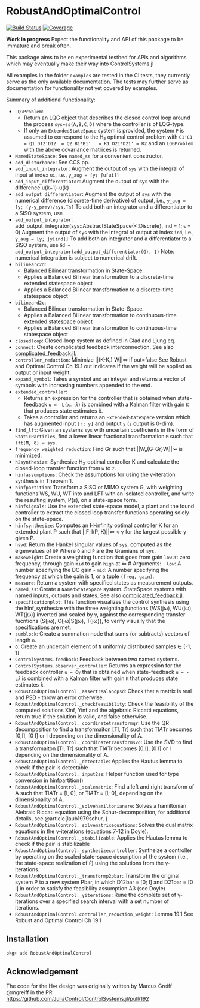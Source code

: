# RobustAndOptimalControl

[![Build Status](https://github.com/JuliaControl/RobustAndOptimalControl.jl/workflows/CI/badge.svg)](https://github.com/JuliaControl/RobustAndOptimalControl.jl/actions)
[![Coverage](https://codecov.io/gh/JuliaControl/RobustAndOptimalControl.jl/branch/master/graph/badge.svg)](https://codecov.io/gh/JuliaControl/RobustAndOptimalControl.jl)



**Work in progress** Expect the functionality and API of this package to be immature and break often.


This package aims to be en experimental testbed for APIs and algorithms which may eventually make their way into ControlSystems.jl

All examples in the folder `examples` are tested in the CI tests, they currently serve as the only available documentation. The tests may further serve as documentation for functionality not yet covered by examples.

Summary of additional functionality:
- `LQGProblem`:
  + Return an LQG object that describes the closed control loop around the process `sys=ss(A,B,C,D)` where the controller is of LQG-type.
  + If only an `ExtendedStateSpace` system is provided, the system `P` is assumed to correspond to the H₂ optimal control problem with ``` C1'C1    = Q1 D12'D12  = Q2 B1*B1'   = R1 D21*D21' = R2 ``` and an `LQGProblem` with the above covariance matrices is returned.
- `NamedStateSpace`: See `named_ss` for a convenient constructor.
- `add_disturbance`: See CCS pp.
- `add_input_integrator`: Augment the output of `sys` with the integral of input at index `ui`, i.e.,  `y_aug = [y; ∫u[ui]]` 
- `add_input_differentiator`: Augment the output of sys with the difference u(k+1)-u(k)
- `add_output_differentiator`: Augment the output of `sys` with the numerical difference (discrete-time derivative) of output, i.e., `y_aug = [y; (y-y_prev)/sys.Ts]` To add both an integrator and a differentiator to a SISO system, use ``` ``` 
- `add_output_integrator`: add_output_integrator(sys::AbstractStateSpace{<:Discrete}, ind = 1; ϵ = 0) Augment the output of `sys` with the integral of output at index `ind`, i.e.,  `y_aug = [y; ∫y[ind]]` To add both an integrator and a differentiator to a SISO system, use ``` Gd = add_output_integrator(add_output_differentiator(G), 1) ``` Note: numerical integration is subject to numerical drift.
- `bilinearc2d`:
  + Balanced Bilinear transformation in State-Space.
  + Applies a Balanced Bilinear transformation to a discrete-time extended statespace object 
  + Applies a Balanced Bilinear transformation to a discrete-time statespace object 
- `bilineard2c`:
  + Balanced Bilinear transformation in State-Space.
  + Applies a Balanced Bilinear transformation to continuous-time extended statespace object 
  + Applies a Balanced Bilinear transformation to continuous-time statespace object 
- `closedloop`: Closed-loop system as defined in Glad and Ljung eq.
- `connect`: Create complicated feedback interconnection. See also [complicated_feedback.jl](https://github.com/JuliaControl/RobustAndOptimalControl.jl/blob/master/examples/complicated_feedback.jl).
- `controller_reduction`: Minimize    ||(K-Kᵣ) W||∞ if out=false See Robust and Optimal Control Ch 19.1 out indicates if the weight will be applied as output or input weight.
- `expand_symbol`: Takes a symbol and an integer and returns a vector of symbols with increasing numbers appended to the end.
- `extended_controller`:
  + Returns an expression for the controller that is obtained when state-feedback `u = -L(xᵣ-x̂)` is combined with a Kalman filter with gain `K` that produces state estimates x̂.
  + Takes a controller and returns an `ExtendedStateSpace` version which has augmented input `[r; y]` and output `y` (`z` output is 0-dim).
- `find_lft`: Given an systems `sys` with uncertain coefficients in the form of `StaticParticles`, find a lower linear fractional transformation `M` such that `lft(M, δ) ≈ sys`.
- `frequency_weighted_reduction`: Find Gr such that ||Wₒ(G-Gr)Wᵢ||∞ is minimized.
- `h2synthesize`: Synthesize H₂-optimal controller K and calculate the closed-loop transfer function from `w` to `z`.
- `hinfassumptions`: Check the assumptions for using the γ-iteration synthesis in Theorem 1.
- `hinfpartition`: Transform a SISO or MIMO system G, with weighting functions WS, WU, WT into and LFT with an isolated controller, and write the resulting system, P(s), on a state-space form.
- `hinfsignals`: Use the extended state-space model, a plant and the found controller to extract the closed loop transfer functions operating solely on the state-space.
- `hinfsynthesize`: Computes an H-infinity optimal controller K for an extended plant P such that ||F_l(P, K)||∞ < γ for the largest possible γ given P.
- `hsvd`: Return the Hankel singular values of `sys`, computed as the eigenvalues of `QP` Where `Q` and `P` are the Gramians of `sys`.
- `makeweight`: Create a weighting function that goes from gain `low` at zero frequency, through gain `mid` to gain `high` at ∞ # Arguments: - `low`: A number specifying the DC gain  - `mid`: A number specifying the frequency at which the gain is 1, or a tuple `(freq, gain)`.
- `measure`: Return a system with specified states as measurement outputs.
- `named_ss`: Create a `NamedStateSpace` system. StateSpace systems with named inputs, outputs and states. See also [complicated_feedback.jl](https://github.com/JuliaControl/RobustAndOptimalControl.jl/blob/master/examples/complicated_feedback.jl).
- `specificationplot`: This function visualizes the control synthesis using the hInf_synthesize with the three weighting functions {WS(jω), WU(jω), WT(jω)} inverted and scaled by γ, against the corresponding transfer fucntions {S(jω), C(jω)S(jω), T(jω)}, to verify visually that the specifications are met.
- `sumblock`: Create a summation node that sums (or subtracts) vectors of length `n`.
- `δ`: Create an uncertain element of `N` uniformly distributed samples ∈ [-1, 1] 
- `ControlSystems.feedback`: Feedback between two named systems.
- `ControlSystems.observer_controller`: Returns an expression for the feedback controller `u = Cy` that is obtained when state-feedback `u = -Lx̂` is combined with a Kalman filter with gain `K` that produces state estimates x̂.
- `RobustAndOptimalControl._assertrealandpsd`: Check that a matrix is real and PSD - throw an error otherwise.
- `RobustAndOptimalControl._checkfeasibility`: Check the feasibility of the computed solutions Xinf, Yinf and the algebraic Riccatti equations, return true if the solution is valid, and false otherwise.
- `RobustAndOptimalControl._coordinatetransformqr`: Use the QR decomposition to find a transformaiton [Tl, Tr] such that Tl*A*Tr becomes [0;I], [0 I] or I depending on the dimensionality of A.
- `RobustAndOptimalControl._coordinatetransformsvd`: Use the SVD to find a transformaiton [Tl, Tr] such that Tl*A*Tr becomes [0;I], [0 I] or I depending on the dimensionality of A.
- `RobustAndOptimalControl._detectable`: Applies the Hautus lemma to check if the pair is detectable 
- `RobustAndOptimalControl._input2ss`: Helper function used for type conversion in hinfpartition() 
- `RobustAndOptimalControl._scalematrix`: Find a left and right transform of A such that Tl*A*Tr = [I, 0], or Tl*A*Tr = [I; 0], depending on the dimensionality of A.
- `RobustAndOptimalControl._solvehamiltonianare`: Solves a hamiltonian Alebraic Riccati equation using the Schur-decomposition, for additional details, see   @article{laub1979schur,   } 
- `RobustAndOptimalControl._solvematrixequations`: Solves the dual matrix equations in the γ-iterations (equations 7-12 in Doyle).
- `RobustAndOptimalControl._stabilizable`: Applies the Hautus lemma to check if the pair is stabilizable 
- `RobustAndOptimalControl._synthesizecontroller`: Syntheize a controller by operating on the scaled state-space description of the system (i.e., the state-space realization of `P̄`) using the solutions from the γ-iterations.
- `RobustAndOptimalControl._transformp2pbar`: Transform the original system P to a new system Pbar, in which D12bar = [0; I] and D21bar = [0 I] in order to satisfy the feasibility assumption A3 (see Doyle) 
- `RobustAndOptimalControl._γiterations`: Rune the complete set of γ-iterations over a specified search interval with a set number of iterations.
- `RobustAndOptimalControl.controller_reduction_weight`: Lemma 19.1 See Robust and Optimal Control Ch 19.1 


## Installation
```julia
pkg> add RobustAndOptimalControl
```
## Acknowledgement
The code for the H∞ design was originally written by Marcus Greiff @mgreiff in the PR https://github.com/JuliaControl/ControlSystems.jl/pull/192 